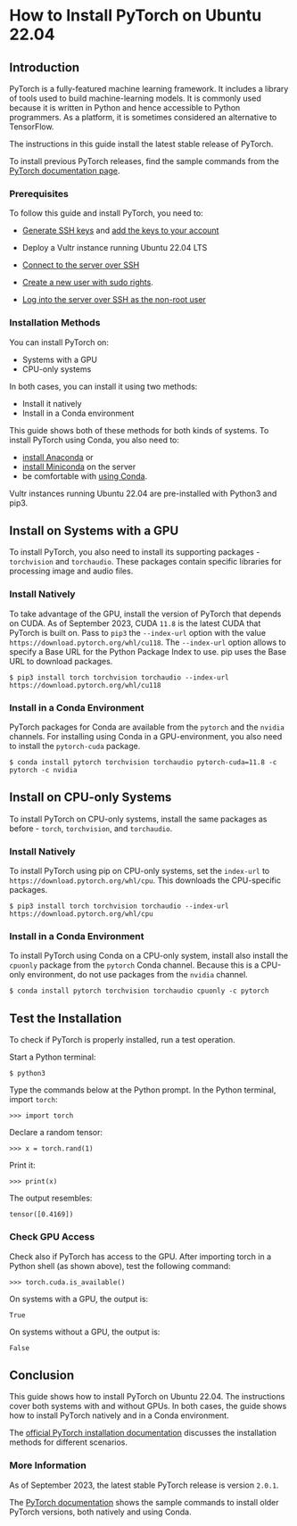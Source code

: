 # How to Install PyTorch on Ubuntu 22.04

## Introduction

PyTorch is a fully-featured machine learning framework. It includes a library of tools used to build machine-learning models. It is commonly used because it is written in Python and hence accessible to Python programmers. As a platform, it is sometimes considered an alternative to TensorFlow.

The instructions in this guide install the latest stable release of PyTorch. 

To install previous PyTorch releases, find the sample commands from the [PyTorch documentation page](https://pytorch.org/get-started/previous-versions/).

### Prerequisites

To follow this guide and install PyTorch, you need to:

 * [Generate SSH keys](https://www.vultr.com/docs/how-do-i-generate-ssh-keys/) and [add the keys to your account](https://www.vultr.com/docs/deploy-a-new-server-with-an-ssh-key/#Add_an_SSH_key_to_your_Vultr_Account)
 * Deploy a Vultr instance running Ubuntu 22.04 LTS   
 * [Connect to the server over SSH](https://www.vultr.com/docs/connect-to-a-server-using-an-ssh-key/)

 * [Create a new user with sudo rights](https://www.vultr.com/docs/how-to-use-sudo-on-a-vultr-cloud-server/#Create_a_Sudo_User_on_Debian___Ubuntu). 
 * [Log into the server over SSH as the non-root user](https://www.vultr.com/docs/using-your-ssh-key-to-login-to-non-root-users/)

### Installation Methods

You can install PyTorch on:

 * Systems with a GPU
 * CPU-only systems

In both cases, you can install it using two methods:
 
 * Install it natively
 * Install in a Conda environment

This guide shows both of these methods for both kinds of systems. To install PyTorch using Conda, you also need to:

 * [install Anaconda](google.com) or
 * [install Miniconda](google.com) on the server
 * be comfortable with [using Conda](google.com).

Vultr instances running Ubuntu 22.04 are pre-installed with Python3 and pip3. 

## Install on Systems with a GPU

To install PyTorch, you also need to install its supporting packages - `torchvision` and `torchaudio`. These packages contain specific libraries for processing image and audio files. 

### Install Natively

To take advantage of the GPU, install the version of PyTorch that depends on CUDA. As of September 2023, CUDA `11.8` is the latest CUDA that PyTorch is built on. Pass to `pip3` the `--index-url` option with the value `https://download.pytorch.org/whl/cu118`. The `--index-url` option allows to specify a Base URL for the Python Package Index to use. pip uses the Base URL to download packages.

    $ pip3 install torch torchvision torchaudio --index-url https://download.pytorch.org/whl/cu118

### Install in a Conda Environment

PyTorch packages for Conda are available from the `pytorch` and the `nvidia` channels. For installing using Conda in a GPU-environment, you also need to install the `pytorch-cuda` package.

    $ conda install pytorch torchvision torchaudio pytorch-cuda=11.8 -c pytorch -c nvidia

## Install on CPU-only Systems

To install PyTorch on CPU-only systems, install the same packages as before - `torch`, `torchvision`, and `torchaudio`.

### Install Natively

To install PyTorch using pip on CPU-only systems, set the `index-url` to `https://download.pytorch.org/whl/cpu`. This downloads the CPU-specific packages.

    $ pip3 install torch torchvision torchaudio --index-url https://download.pytorch.org/whl/cpu

### Install in a Conda Environment

To install PyTorch using Conda on a CPU-only system, install also install the `cpuonly` package from the `pytorch` Conda channel. Because this is a CPU-only environment, do not use packages from the `nvidia` channel.

    $ conda install pytorch torchvision torchaudio cpuonly -c pytorch

## Test the Installation

To check if PyTorch is properly installed, run a test operation. 

Start a Python terminal:

    $ python3

Type the commands below at the Python prompt. In the Python terminal, import `torch`:

    >>> import torch

Declare a random tensor:

    >>> x = torch.rand(1)

Print it:

    >>> print(x)

The output resembles:

    tensor([0.4169])

### Check GPU Access

Check also if PyTorch has access to the GPU. After importing torch in a Python shell (as shown above), test the following command:

    >>> torch.cuda.is_available()

On systems with a GPU, the output is:

    True

On systems without a GPU, the output is:

    False

## Conclusion

This guide shows how to install PyTorch on Ubuntu 22.04. The instructions cover both systems with and without GPUs. In both cases, the guide shows how to install PyTorch natively and in a Conda environment.

The [official PyTorch installation documentation](https://pytorch.org/get-started/locally/) discusses the installation methods for different scenarios.

### More Information

As of September 2023, the latest stable PyTorch release is version `2.0.1`.

The [PyTorch documentation](https://pytorch.org/get-started/previous-versions/) shows the sample commands to install older PyTorch versions, both natively and using Conda.

